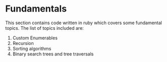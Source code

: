 # Fundamentals

This section contains code written in ruby which covers some fundamental topics. The list of topics included are:

1) Custom Enumerables
2) Recursion
3) Sorting algorithms
4) Binary search trees and tree traversals
